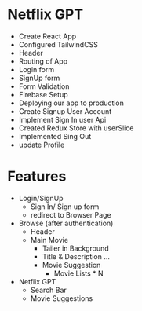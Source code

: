 # Netflix GPT

- Create React App
- Configured TailwindCSS
- Header
- Routing of App
- Login form
- SignUp form
- Form Validation
- Firebase Setup
- Deploying our app to production
- Create Signup User Account
- Implement Sign In user Api
- Created Redux Store with userSlice
- Implemented Sing Out
- update Profile

# Features

- Login/SignUp
  - Sign In/ Sign up form
  - redirect to Browser Page
- Browse (after authentication)
  - Header
  - Main Movie
    - Tailer in Background
    - Title & Description
      ...
    - Movie Suggestion
      - Movie Lists \* N
- Netflix GPT
  - Search Bar
  - Movie Suggestions
